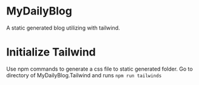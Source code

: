 # MyDailyBlog
A static generated blog utilizing with tailwind.



# Initialize Tailwind
Use npm commands to generate a css file to static generated folder. Go to directory of MyDailyBlog.Tailwind and runs `npm run tailwinds`



